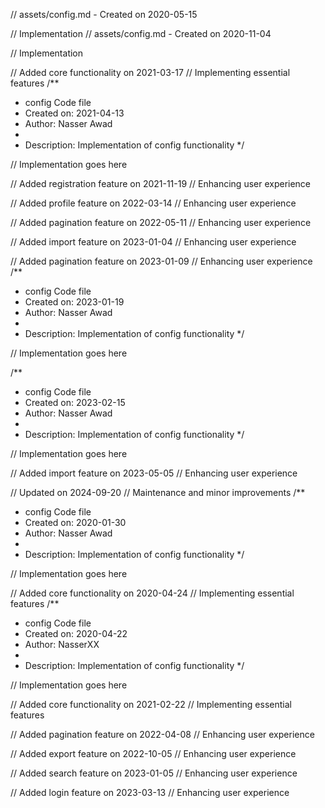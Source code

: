 // assets/config.md - Created on 2020-05-15

// Implementation
// assets/config.md - Created on 2020-11-04

// Implementation

// Added core functionality on 2021-03-17
// Implementing essential features
/**
 * config Code file
 * Created on: 2021-04-13
 * Author: Nasser Awad
 *
 * Description: Implementation of config functionality
 */
 
// Implementation goes here


// Added registration feature on 2021-11-19
// Enhancing user experience

// Added profile feature on 2022-03-14
// Enhancing user experience

// Added pagination feature on 2022-05-11
// Enhancing user experience

// Added import feature on 2023-01-04
// Enhancing user experience

// Added pagination feature on 2023-01-09
// Enhancing user experience
/**
 * config Code file
 * Created on: 2023-01-19
 * Author: Nasser Awad
 *
 * Description: Implementation of config functionality
 */
 
// Implementation goes here

/**
 * config Code file
 * Created on: 2023-02-15
 * Author: Nasser Awad
 *
 * Description: Implementation of config functionality
 */
 
// Implementation goes here


// Added import feature on 2023-05-05
// Enhancing user experience

// Updated on 2024-09-20
// Maintenance and minor improvements
/**
 * config Code file
 * Created on: 2020-01-30
 * Author: Nasser Awad
 *
 * Description: Implementation of config functionality
 */
 
// Implementation goes here


// Added core functionality on 2020-04-24
// Implementing essential features
/**
 * config Code file
 * Created on: 2020-04-22
 * Author: NasserXX
 *
 * Description: Implementation of config functionality
 */
 
// Implementation goes here


// Added core functionality on 2021-02-22
// Implementing essential features

// Added pagination feature on 2022-04-08
// Enhancing user experience

// Added export feature on 2022-10-05
// Enhancing user experience

// Added search feature on 2023-01-05
// Enhancing user experience

// Added login feature on 2023-03-13
// Enhancing user experience
